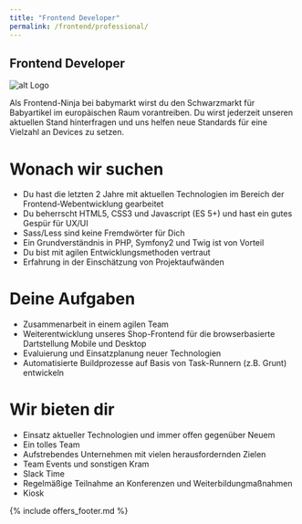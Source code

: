 ```yaml
---
title: "Frontend Developer"
permalink: /frontend/professional/
---
```

## Frontend Developer

![alt Logo](http://www.sushininja.de/assets/img/ninja-logo.png)

Als Frontend-Ninja bei babymarkt wirst du den Schwarzmarkt für Babyartikel im europäischen Raum vorantreiben. Du wirst jederzeit unseren aktuellen Stand hinterfragen und uns helfen neue Standards für eine Vielzahl an Devices zu setzen. 

# Wonach wir suchen

* Du hast die letzten 2 Jahre mit aktuellen Technologien im Bereich der Frontend-Webentwicklung gearbeitet
* Du beherrscht HTML5, CSS3 und Javascript (ES 5+) und hast ein gutes Gespür für UX/UI
* Sass/Less sind keine Fremdwörter für Dich
* Ein Grundverständnis in PHP, Symfony2 und Twig ist von Vorteil
* Du bist mit agilen Entwicklungsmethoden vertraut
* Erfahrung in der Einschätzung von Projektaufwänden

# Deine Aufgaben

* Zusammenarbeit in einem agilen Team
* Weiterentwicklung unseres Shop-Frontend für die browserbasierte Dartstellung Mobile und Desktop
* Evaluierung und Einsatzplanung neuer Technologien
* Automatisierte Buildprozesse auf Basis von Task-Runnern (z.B. Grunt) entwickeln

# Wir bieten dir

* Einsatz aktueller Technologien und immer offen gegenüber Neuem
* Ein tolles Team  
* Aufstrebendes Unternehmen mit vielen herausfordernden Zielen
* Team Events und sonstigen Kram
* Slack Time 
* Regelmäßige Teilnahme an Konferenzen und Weiterbildungmaßnahmen
* Kiosk

{% include offers_footer.md %}